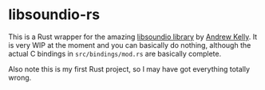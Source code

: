 # libsoundio-rs

This is a Rust wrapper for the amazing [libsoundio library](http://libsound.io/) by [Andrew Kelly](https://github.com/andrewrk). It is very WIP at the moment and you can basically do nothing, although the actual C bindings in `src/bindings/mod.rs` are basically complete.

Also note this is my first Rust project, so I may have got everything totally wrong.